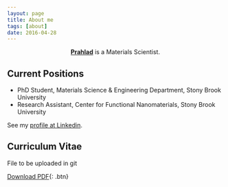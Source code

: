 ```yaml
---
layout: page
title: About me
tags: [about]
date: 2016-04-28
---
```

    
<center><a href="http://prouth.github.io/"><b>Prahlad</b></a> is a Materials Scientist.</center>

## Current Positions
* PhD Student, Materials Science & Engineering Department, Stony Brook University
* Research Assistant, Center for Functional Nanomaterials, Stony Brook University 

See my [profile at Linkedin](http://www.linkedin.com/in/prouth).

## Curriculum Vitae

File to be uploaded in git
      
[Download PDF](https://github.com/prouth/prouth.github.io/CV/CV_PKR.pdf){: .btn}
